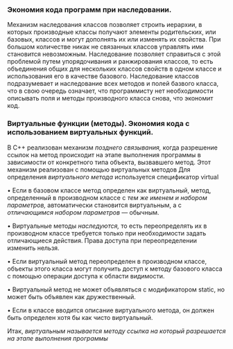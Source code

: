 ### Экономия кода программ при наследовании.
Механизм наследования классов позволяет строить иерархии, в которых производные классы получают элементы родительских, или базовых, классов и могут дополнять их или изменять их свойства. При большом количестве никак не связанных классов управлять ими становится невозможным. Наследование позволяет справиться с этой проблемой путем упорядочивания и ранжирования классов, то есть объединения общих для нескольких классов свойств в одном классе и использования его в качестве базового.
Наследование классов подразумевает и наследование всех методов и полей базвого класса, что в свою очередь означает, что программисту нет необходимости описывать поля и методы производного класса снова, что экономит код.
### Виртуальные функции (методы). Экономия кода с использованием виртуальных функций.
В C++ реализован механизм _позднего_ _связывания,_ когда разрешение ссылок на метод происходит на этапе выполнения программы в зависимости от конкретного типа объекта, вызвавшего метод. Этот механизм реализован с помощью виртуальных методов
Для определения _виртуального метода_ используется спецификатор virtual

• Если в базовом классе метод определен как виртуальный, метод, определенный в производном классе с _тем же_ _именем_ _и_ _набором_ _параметров,_ автоматически становится виртуальным, а с _отличающимся набором параметров_ _—_ обычным.

• Виртуальные методы _наследуются,_ то есть переопределять их в производном классе требуется только при необходимости задать отличающиеся действия.
Права доступа при переопределении изменить нельзя.

• Если виртуальный метод переопределен в производном классе, объекты этого класса могут получить доступ к методу базового класса с помощью операции доступа к области видимости.

• Виртуальный метод не может объявляться с модификатором static, но может быть объявлен как дружественный.

• Если в классе вводится описание виртуального метода, он должен быть определен хотя бы как чисто виртуальный.

Итак, _виртуальным называется методу ссылка_ _на_ _который разрешается_ _на_ _этапе_ _выполнения программы_